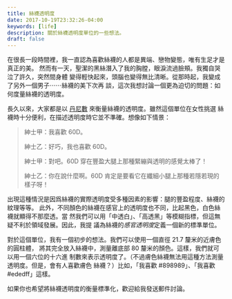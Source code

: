 ```yaml
---
title: 絲襪透明度
date: 2017-10-19T23:32:26-04:00
keywords: [life]
description: 關於絲襪透明度單位的一些想法。
draft: false
---
```


在很長一段時間裡，我一直認為喜歡絲襪的人都是異端、戀物變態，唯有生足才是真正的美。
然而有一天，聖潔的黑絲潛入了我的胸膛，眼淚流過臉頰。我獨自哭泣了許久，突然間身體
變得輕快起來，頭腦也變得無比清晰。從那時起，我變成了另外一個男子⋯⋯絲襪的美下次再
談，這次我想討論一個更為迫切的問題：如何度量絲襪的透明度。

長久以來，大家都是以 [丹尼數][denier] 來衡量絲襪的透明度。雖然這個單位在女性挑選
絲襪時十分便利，在描述透明度時它並不準確。想像如下情景：

> 紳士甲：我喜歡 60D。
>
> 紳士乙：好巧，我也喜歡 60D。
>
> 紳士甲：對吧。60D 穿在豐盈大腿上那種緊繃與透明的感覺太棒了！
>
> 紳士乙：你在說什麼啊。60D 肯定是要看它在纖細小腿上那種若隱若現的樣子呀！

出現這種情況是因爲絲襪的實際透明度受多種因素的影響：腿的豐盈程度、絲襪的紋理等等。
此外，不同顏色的絲襪在感官上的透明度也不同，比起黑色，白色絲襪就顯得不那麼透。當
然我們可以用「中透白」、「高透黑」等模糊指標，但這無疑不利於領域發展。因此，我提
議為絲襪的*感官透明度*定義一個新的標準單位。

對於這個單位，我有一個初步的想法。我們可以使用一個直徑 21.7 釐米的近膚色的圓柱體，
將其完全放入絲襪中，測量離底部 80 釐米的顏色。這樣，我們就可以用一個六位的十六進
制數來表示透明度了。（不過膚色絲襪無法用這種方法測量透明度。但是，會有人喜歡膚色
絲襪？）比如，「我喜歡 #898989」、「我喜歡 #ededff」這樣。

如果你也希望將絲襪透明度的衡量標準化，歡迎給我發送郵件討論。

[denier]: https://en.wikipedia.org/wiki/Units_of_textile_measurement#Denier
